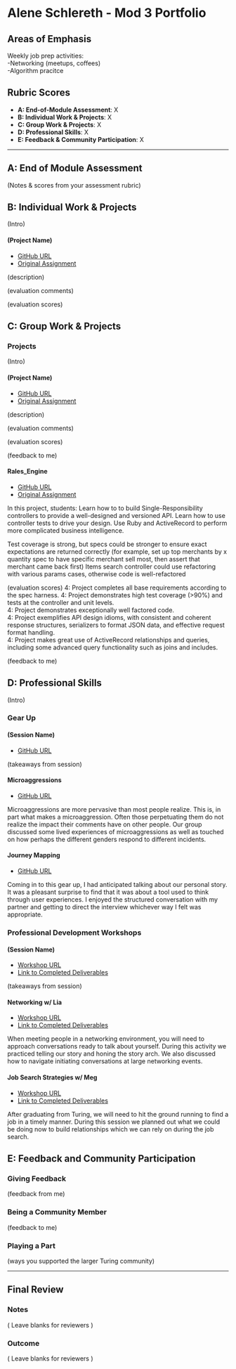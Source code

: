 # Alene Schlereth - Mod 3 Portfolio

## Areas of Emphasis

Weekly job prep activities:  
-Networking (meetups, coffees)  
-Algorithm pracitce  

## Rubric Scores

* **A: End-of-Module Assessment**: X
* **B: Individual Work & Projects**: X
* **C: Group Work & Projects**: X
* **D: Professional Skills**: X
* **E: Feedback & Community Participation**: X

-----------------------

## A: End of Module Assessment

(Notes & scores from your assessment rubric)


## B: Individual Work & Projects

(Intro)

#### (Project Name)

* [GitHub URL]()
* [Original Assignment]()

(description)

(evaluation comments)

(evaluation scores)

## C: Group Work & Projects

### Projects

(Intro)

#### (Project Name)

* [GitHub URL]()
* [Original Assignment]()

(description)

(evaluation comments)

(evaluation scores)

(feedback to me)

#### Rales_Engine

* [GitHub URL](https://github.com/AliSchlereth/rales_engine)
* [Original Assignment](http://backend.turing.io/module3/projects/rails_engine)

In this project, students:
Learn how to to build Single-Responsibility controllers to provide a well-designed and versioned API.
Learn how to use controller tests to drive your design.
Use Ruby and ActiveRecord to perform more complicated business intelligence.

Test coverage is strong, but specs could be stronger to ensure exact expectations are returned correctly (for example, set up top merchants by x quantity spec to have specific merchant sell most, then assert that merchant came back first)
Items search controller could use refactoring with various params cases, otherwise code is well-refactored

(evaluation scores)
4: Project completes all base requirements according to the spec harness.
4: Project demonstrates high test coverage (>90%) and tests at the controller and unit levels.  
4: Project demonstrates exceptionally well factored code.  
4: Project exemplifies API design idioms, with consistent and coherent response structures, serializers to format JSON data, and effective request format handling.  
4: Project makes great use of ActiveRecord relationships and queries, including some advanced query functionality such as joins and includes.  

(feedback to me)


## D: Professional Skills
(Intro)

### Gear Up
#### (Session Name)

* [GitHub URL]()

(takeaways from session)

#### Microaggressions

* [GitHub URL](https://github.com/turingschool/gear-up/blob/master/microaggressions_original.markdown)

Microaggressions are more pervasive than most people realize.  This is, in part what makes a microaggression. Often those perpetuating them do not realize the impact their comments have on other people. Our group discussed some lived experiences of microaggressions as well as touched on how perhaps the different genders respond to different incidents. 

#### Journey Mapping

* [GitHub URL](https://github.com/turingschool/gear-up/blob/master/journey-mapping.markdown)

Coming in to this gear up, I had anticipated talking about our personal story. It was a pleasant surprise to find that it was about a tool used to think through user experiences. I enjoyed the structured conversation with my partner and getting to direct the interview whichever way I felt was appropriate.   

### Professional Development Workshops
#### (Session Name)

* [Workshop URL]()
* [Link to Completed Deliverables]()

(takeaways from session)

#### Networking w/ Lia

* [Workshop URL](https://github.com/turingschool/professional_skills/blob/master/module_two/networking.md)
* [Link to Completed Deliverables]()

When meeting people in a networking environment, you will need to approach conversations ready to talk about yourself.  During this activity we practiced telling our story and honing the story arch. We also discussed how to navigate initiating conversations at large networking events. 

#### Job Search Strategies w/ Meg

* [Workshop URL](https://github.com/turingschool/professional_skills/blob/master/module_three/job_search_strategies.md)
* [Link to Completed Deliverables](https://docs.google.com/document/d/1Bh5e_k23Spm_4w9nEmUgdWWmQ_3pl6F5cusr19tLG-4/edit?usp=sharing)

After graduating from Turing, we will need to hit the ground running to find a job in a timely manner.  During this session we planned out what we could be doing now to build relationships which we can rely on during the job search.

## E: Feedback and Community Participation

### Giving Feedback

(feedback from me)

### Being a Community Member

(feedback to me)

### Playing a Part

(ways you supported the larger Turing community)

------------------

## Final Review

### Notes

( Leave blanks for reviewers )

### Outcome

( Leave blanks for reviewers )
